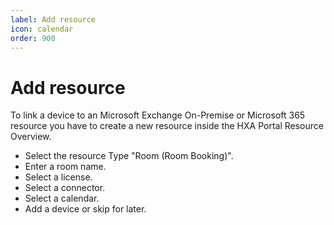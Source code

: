 ```yaml
---
label: Add resource
icon: calendar
order: 900
---
```


# Add resource

To link a device to an Microsoft Exchange On-Premise or Microsoft 365 resource you have to create a new resource inside the HXA Portal Resource Overview.

- Select the resource Type "Room (Room Booking)".
- Enter a room name.
- Select a license.
- Select a connector.
- Select a calendar.
- Add a device or skip for later.

